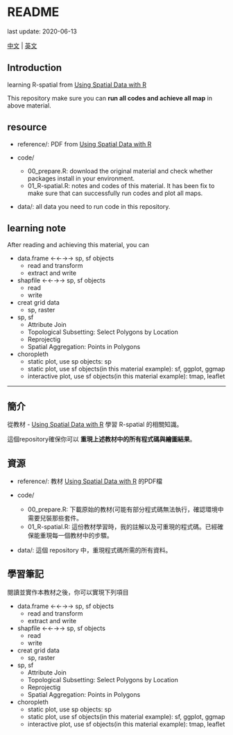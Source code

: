 # README

last update: 2020-06-13  

[中文](#簡介) | [英文](#introduction)

## Introduction

learning R-spatial from [Using Spatial Data with R](https://cengel.github.io/R-spatial/)

This repository make sure you can **run all codes and achieve all map** in above material.

## resource

- reference/: PDF from [Using Spatial Data with R](https://cengel.github.io/R-spatial/)

- code/
  - 00_prepare.R: download the original material and check whether packages install in your environment.
  - 01_R-spatial.R: notes and codes of this material. It has been fix to make sure that can successfully run codes and plot all maps.

- data/: all data you need to run code in this repository.

## learning note

After reading and achieving this material, you can 

- data.frame ←←→→ sp, sf objects
  - read and transform
  - extract and write
- shapfile ←←→→ sp, sf objects
  - read
  - write
- creat grid data
  - sp, raster
- sp, sf
  - Attribute Join
  - Topological Subsetting: Select Polygons by Location
  - Reprojectig
  - Spatial Aggregation: Points in Polygons
- choropleth
  - static plot, use sp objects: sp
  - static plot, use sf objects(in this material example): sf, ggplot, ggmap
  - interactive plot, use sf objects(in this material example): tmap, leaflet

---

## 簡介

從教材 - [Using Spatial Data with R](https://cengel.github.io/R-spatial/) 學習 R-spatial 的相關知識。  

這個repository確保你可以 **重現上述教材中的所有程式碼與繪圖結果**。

## 資源

- reference/: 教材 [Using Spatial Data with R](https://cengel.github.io/R-spatial/) 的PDF檔

- code/
  - 00_prepare.R: 下載原始的教材(可能有部分程式碼無法執行，確認環境中需要兒裝那些套件。
  - 01_R-spatial.R: 這份教材學習時，我的註解以及可重現的程式碼。已經確保能重現每一個教材中的步驟。

- data/: 這個 repository 中，重現程式碼所需的所有資料。

## 學習筆記

閱讀並實作本教材之後，你可以實現下列項目

- data.frame ←←→→ sp, sf objects
  - read and transform
  - extract and write
- shapfile ←←→→ sp, sf objects
  - read
  - write
- creat grid data
  - sp, raster
- sp, sf
  - Attribute Join
  - Topological Subsetting: Select Polygons by Location
  - Reprojectig
  - Spatial Aggregation: Points in Polygons
- choropleth
  - static plot, use sp objects: sp
  - static plot, use sf objects(in this material example): sf, ggplot, ggmap
  - interactive plot, use sf objects(in this material example): tmap, leaflet
